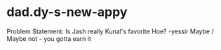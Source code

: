 # dad.dy-s-new-appy
Problem Statement:
Is Jash really Kunal's favorite Hoe?
 -yessir
 Maybe / Maybe not - you gotta earn it
